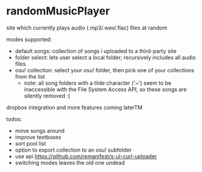 # randomMusicPlayer

site which currently plays audio (.mp3/.wav/.flac) files at random

modes supported:
- default songs: collection of songs i uploaded to a third-party site
- folder select: lets user select a local folder; recursively includes all audio files
- osu! collection: select your osu! folder, then pick one of your collections from the list
  - note: all song folders with a tilde character ('~') seem to be inaccessible with the File System Access API, so these songs are silently removed :(

dropbox integration and more features coming laterTM

todos:
- move songs around
- improve textboxes
- sort pool list
- option to export collection to an osu! subfolder
- use api https://github.com/remanifest/s-ul-curl-uploader
- switching modes leaves the old one undead